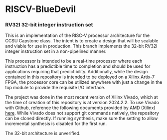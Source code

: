 # RISCV-BlueDevil
### RV32I 32-bit integer instruction set

This is an implementation of the RISC-V processor architecture for the CCSU Capstone class. The intent is to create a design that will be scalable and viable for use in production. This branch implements the 32-bit RV32I integer instruction set in a non-pipelined manner.

This processor is intended to be a real-time processor where each instruction has a predictible time to completion and should be used for applications requiring that predictibility. Additionally, while the design contained in this repository is intended to be deployed on a Xilinx Artix-7 FPGA, the processor core can be utilized anywhere with just a change in the top module to provide the requisite I/O interface.

The project was done in the most recent version of Xilinx Vivado, which at the time of creation of this repository is at version 2024.2.2. To use Vivado with Github, reference the following documents provided by AMD (Xilinx) [here](https://adaptivesupport.amd.com/s/article/Revision-Control-with-a-Vivado-Project?language=en_US). While Vivado does not support git commands natively, the repository can be cloned directly. If running synthesis, make sure the setting to allow incremental synthesis is disabled for the first run.

The 32-bit architecture is unverified.
